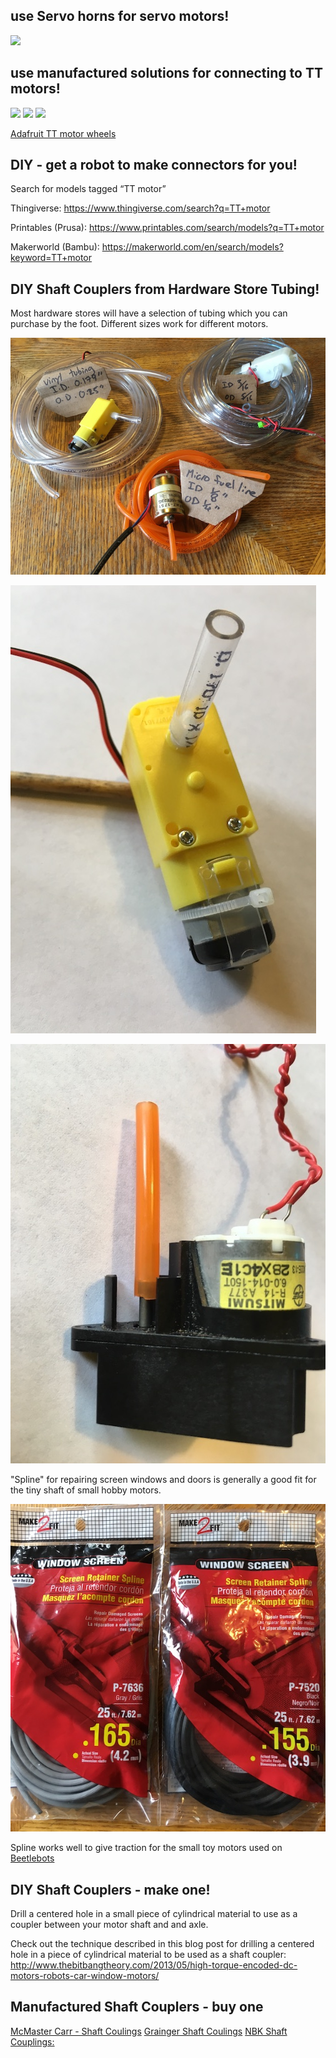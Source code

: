 ## use Servo horns for servo motors!

<!-- ![Servo Horns](images/servoHorns.jpg) -->
<img src="/images/ShaftCoupling/TTmotor_paddleWheel.jpg" width="450">

## use manufactured solutions for connecting to TT motors!

<!-- ![TTmotor Paddle Wheel](images/TTmotor_paddleWheel.jpg) -->
<img src="/images/ShaftCoupling/TTmotor_paddleWheel.jpg" width="450">

<!-- ![TTmotor Pulley Wheel](images/TTmotor_pulleyWheel.jpg) -->
<img src="/images/ShaftCoupling/TTmotor_pulleyWheel.jpg" width="450">

<img src="/images/ShaftCoupling/TTmotor_TechnicsWheel.jpg" width="450">

[Adafruit TT motor wheels](https://www.adafruit.com/search?q=TT+motor+wheel)

## DIY - get a robot to make connectors for you!

Search for models tagged “TT motor”

Thingiverse: https://www.thingiverse.com/search?q=TT+motor

Printables (Prusa): https://www.printables.com/search/models?q=TT+motor

Makerworld (Bambu): https://makerworld.com/en/search/models?keyword=TT+motor




## DIY Shaft Couplers from Hardware Store Tubing!
  
Most hardware stores will have a selection of tubing which you can purchase by the foot. Different sizes work for different motors. 
  
![Vinyl Tubing](images/VinylTubing.jpg) 

![TT Motor with Vinyl Shaft Coupler](images/TTMotor_WithVinylShaftCoupler.jpg) 

![Hospital Motor with fuel line coupler.jpg](images/HospitalMotor_withFuelLine.jpg)

"Spline" for repairing screen windows and doors is generally a good fit for the tiny shaft of small hobby motors.

![Spline](images/Spline.jpg)

Spline works well to give traction for the small toy motors used on [Beetlebots](https://makezine.com/projects/make-12/beetlebots/)


## DIY Shaft Couplers - make one!

Drill a centered hole in a small piece of cylindrical material to use as a coupler between your motor shaft and and axle.

Check out the technique described in this blog post for drilling a centered hole in a piece of cylindrical material to be used as a shaft coupler: http://www.thebitbangtheory.com/2013/05/high-torque-encoded-dc-motors-robots-car-window-motors/


## Manufactured Shaft Couplers - buy one

[McMaster Carr - Shaft Coulings](https://www.mcmaster.com/shaft-couplings/)
[Grainger Shaft Coulings](https://www.grainger.com/category/power-transmission/shaft-couplings-collars-and-universal-joints)
[NBK Shaft Couplings:](https://www.nbk1560.com/en-US/products/coupling/couplicon/?gclid=Cj0KCQiAoY-PBhCNARIsABcz773Dp9iZv4wEpHo0CxMjjO2Ldcx8zSvrPdtyZYVgNO41UH2fVYFc_aYaAq2LEALw_wcB)



